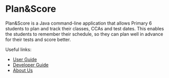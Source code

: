 # Plan&Score

Plan&Score is a Java command-line application that allows Primary 6 students 
to plan and track their classes, CCAs and test dates.
This enables the students to remember their schedule, 
so they can plan well in advance for their tests and score better.


Useful links:
* [User Guide](UserGuide.md)
* [Developer Guide](DeveloperGuide.md)
* [About Us](AboutUs.md)
